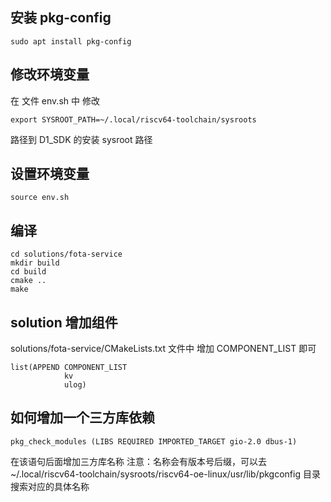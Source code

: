 ## 安装 pkg-config
```
sudo apt install pkg-config
```

## 修改环境变量 

在 文件 env.sh 中 修改
```
export SYSROOT_PATH=~/.local/riscv64-toolchain/sysroots
```

路径到 D1_SDK 的安装 sysroot 路径

## 设置环境变量

```
source env.sh
```

## 编译

```
cd solutions/fota-service
mkdir build
cd build
cmake ..
make
```

## solution 增加组件

solutions/fota-service/CMakeLists.txt 文件中 增加 COMPONENT_LIST 即可
```
list(APPEND COMPONENT_LIST
            kv
            ulog)

```

## 如何增加一个三方库依赖

```
pkg_check_modules (LIBS REQUIRED IMPORTED_TARGET gio-2.0 dbus-1)
```

在该语句后面增加三方库名称
注意：名称会有版本号后缀，可以去 ~/.local/riscv64-toolchain/sysroots/riscv64-oe-linux/usr/lib/pkgconfig 目录搜索对应的具体名称